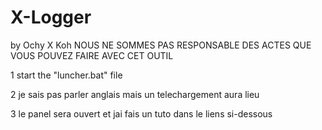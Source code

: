 # X-Logger
by Ochy X Koh NOUS NE SOMMES PAS RESPONSABLE DES ACTES QUE VOUS POUVEZ FAIRE AVEC CET OUTIL


1 start the "luncher.bat" file 


2 je sais pas parler anglais mais un telechargement aura lieu 



3 le panel sera ouvert et jai fais un tuto dans le liens si-dessous
